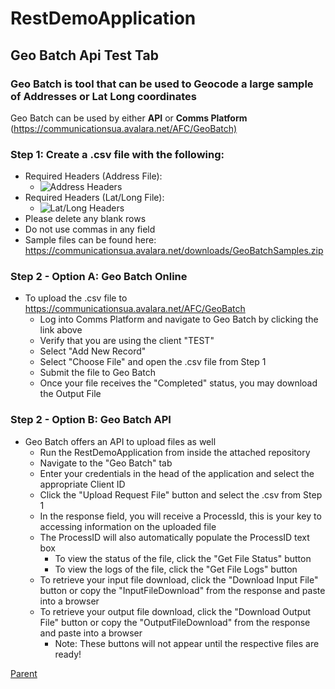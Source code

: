 # RestDemoApplication

## Geo Batch Api Test Tab

### Geo Batch is tool that can be used to Geocode a large sample of Addresses or Lat Long coordinates

Geo Batch can be used by either **API** or **Comms Platform** (<https://communicationsua.avalara.net/AFC/GeoBatch)>

### Step 1: Create a .csv file with the following:

- Required Headers (Address File):
  - ![Address Headers](https://help.avalara.com/@api/deki/files/29120/clipboard_e84de000ec8bf467cfaa3b10052c871b2.png?revision=1)
- Required Headers (Lat/Long File):
  - ![Lat/Long Headers](https://help.avalara.com/@api/deki/files/29119/clipboard_e2ccd128bcff0508be48d954327345ce0.png?revision=1)
- Please delete any blank rows
- Do not use commas in any field
- Sample files can be found here: <https://communicationsua.avalara.net/downloads/GeoBatchSamples.zip>

### Step 2 - Option A: Geo Batch Online

- To upload the .csv file to <https://communicationsua.avalara.net/AFC/GeoBatch>
  - Log into Comms Platform and navigate to Geo Batch by clicking the link above
  - Verify that you are using the client "TEST"
  - Select "Add New Record"
  - Select "Choose File" and open the .csv file from Step 1
  - Submit the file to Geo Batch
  - Once your file receives the "Completed" status, you may download the Output File

### Step 2 - Option B: Geo Batch API

- Geo Batch offers an API to upload files as well
  - Run the RestDemoApplication from inside the attached repository
  - Navigate to the "Geo Batch" tab
  - Enter your credentials in the head of the application and select the appropriate Client ID
  - Click the "Upload Request File" button and select the .csv from Step 1
  - In the response field, you will receive a ProcessId, this is your key to accessing information on the uploaded file
  - The ProcessID will also automatically populate the ProcessID text box
    - To view the status of the file, click the "Get File Status" button
    - To view the logs of the file, click the "Get File Logs" button
  - To retrieve your input file download, click the "Download Input File" button or copy the "InputFileDownload" from the response and paste into a browser
  - To retrieve your output file download, click the "Download Output File" button or copy the "OutputFileDownload" from the response and paste into a browser
    - Note: These buttons will not appear until the respective files are ready!

[Parent](../README.md)
